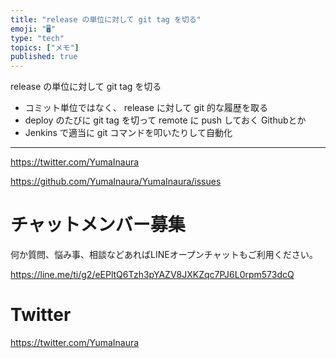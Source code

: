 ```yaml
---
title: "release の単位に対して git tag を切る"
emoji: "🖥"
type: "tech"
topics: ["メモ"]
published: true
---
```


release の単位に対して git tag を切る

- コミット単位ではなく、 release に対して git 的な履歴を取る
- deploy のたびに git tag を切って remote に push しておく  Githubとか
- Jenkins で適当に git コマンドを叩いたりして自動化

---

https://twitter.com/YumaInaura

https://github.com/YumaInaura/YumaInaura/issues








<!-- Update From Qiita API -->

# チャットメンバー募集


何か質問、悩み事、相談などあればLINEオープンチャットもご利用ください。

https://line.me/ti/g2/eEPltQ6Tzh3pYAZV8JXKZqc7PJ6L0rpm573dcQ





# Twitter


https://twitter.com/YumaInaura


<!-- Update From Qiita API -->


